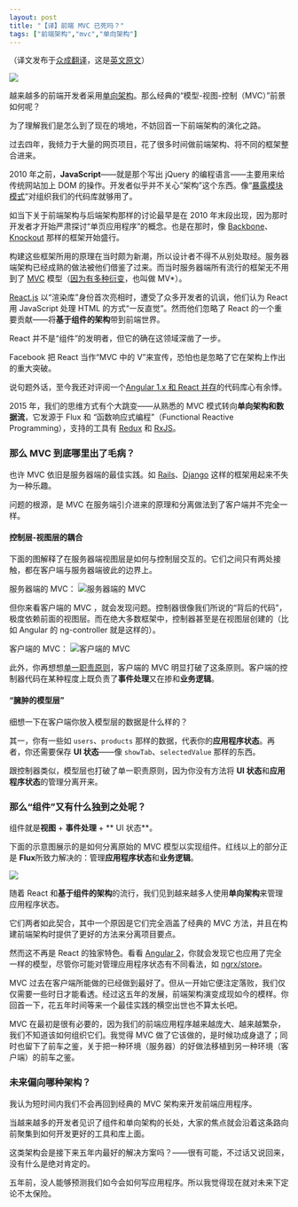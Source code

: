 ```yaml
---
layout: post
title: "【译】前端 MVC 已死吗？"
tags: ["前端架构","mvc","单向架构"]
---
```

（译文发布于[众成翻译](http://www.zcfy.cc/article/is-model-view-controller-dead-on-the-front-end-1603.html)，这是[英文原文](https://medium.freecodecamp.com/is-mvc-dead-for-the-frontend-35b4d1fe39ec#.q25l7qkpu)）

![](http://p0.qhimg.com/t010ee52a04b27a942e.png)

越来越多的前端开发者采用[单向架构](http://staltz.com/unidirectional-user-interface-architectures.html)。那么经典的“模型-视图-控制（MVC）”前景如何呢？

为了理解我们是怎么到了现在的境地，不妨回首一下前端架构的演化之路。

过去四年，我倾力于大量的网页项目，花了很多时间做前端架构、将不同的框架整合进来。

2010 年之前，**JavaScript**——就是那个写出 jQuery 的编程语言——主要用来给传统网站加上 DOM 的操作。开发者似乎并不关心“架构”这个东西。像“[暴露模块模式](https://toddmotto.com/mastering-the-module-pattern/#revealing-module-pattern)”对组织我们的代码库就够用了。

如当下关于前端架构与后端架构那样的讨论最早是在 2010 年末段出现，因为那时开发者才开始严肃探讨“单页应用程序”的概念。也是在那时，像 [Backbone](http://backbonejs.org/)、[Knockout](http://knockoutjs.com/) 那样的框架开始盛行。

构建这些框架所用的原理在当时颇为新潮，所以设计者不得不从别处取经。服务器端架构已经成熟的做法被他们借鉴了过来。而当时服务器端所有流行的框架无不用到了 [MVC](https://en.wikipedia.org/wiki/Model%E2%80%93view%E2%80%93controller) 模型（[因为有多种衍变](https://www.quora.com/What-are-the-main-differences-between-MVC-MVP-and-MVVM-design-patterns-for-the-JavaScript-developer)，也叫做 MV*）。

[React.js](https://facebook.github.io/react/) 以“渲染库”身份首次亮相时，遭受了众多开发者的讥讽，他们认为 React 用 JavaScript 处理 HTML 的方式“一反直觉”。然而他们忽略了 React 的一个重要贡献——将**基于组件的架构**带到前端世界。

React 并不是“组件”的发明者，但它的确在这领域深凿了一步。

Facebook 把 React 当作“MVC 中的 V”来宣传，恐怕也是忽略了它在架构上作出的重大突破。

说句题外话，至今我还对评阅一个[Angular 1.x 和 React 并存](https://github.com/ngReact/ngReact)的代码库心有余悸。

2015 年，我们的思维方式有个大跳变——从熟悉的 MVC 模式转向**单向架构和数据流**，它发源于 Flux 和 “函数响应式编程”（Functional Reactive Programming），支持的工具有 [Redux](https://github.com/reactjs/redux) 和 [RxJS](https://github.com/Reactive-Extensions/RxJS)。


### 那么 MVC 到底哪里出了毛病？

也许 MVC 依旧是服务器端的最佳实践。如 [Rails](http://rubyonrails.org/)、[Django](https://www.djangoproject.com/) 这样的框架用起来不失为一种乐趣。

问题的根源，是 MVC 在服务端引介进来的原理和分离做法到了客户端并不完全一样。

#### 控制层-视图层的耦合
下面的图解释了在服务器端视图层是如何与控制层交互的。它们之间只有两处接触，都在客户端与服务器端彼此的边界上。

服务器端的 MVC：
![服务器端的 MVC](http://p0.qhimg.com/t01985f64c9a12474b6.png)



但你来看客户端的 MVC ，就会发现问题。控制器很像我们所说的“背后的代码”，极度依赖前面的视图层。而在绝大多数框架中，控制器甚至是在视图层创建的（比如 Angular 的 ng-controller 就是这样的）。

客户端的 MVC：
![客户端的 MVC](http://p0.qhimg.com/t01770bbdf78b8b0892.png)


此外，你再想想[单一职责原则](http://www.oodesign.com/single-responsibility-principle.html)，客户端的 MVC 明显打破了这条原则。客户端的控制器代码在某种程度上既负责了**事件处理**又在掺和**业务逻辑**。

#### “臃肿的模型层”
细想一下在客户端你放入模型层的数据是什么样的？

其一，你有一些如 `users`、`products` 那样的数据，代表你的**应用程序状态**。再者，你还需要保存 **UI 状态**——像 `showTab`、`selectedValue` 那样的东西。

跟控制器类似，模型层也打破了单一职责原则，因为你没有方法将 **UI 状态**和**应用程序状态**的管理分离开来。

### 那么“组件”又有什么独到之处呢？

组件就是**视图** + **事件处理** + ** UI 状态**。

下面的示意图展示的是如何分离原始的 MVC 模型以实现组件。红线以上的部分正是 **Flux**所致力解决的：管理**应用程序状态**和**业务逻辑**。

![](http://p0.qhimg.com/t01722abc48558d58b2.png)

随着 React 和**基于组件的架构**的流行，我们见到越来越多人使用**单向架构**来管理应用程序状态。

它们两者如此契合，其中一个原因是它们完全涵盖了经典的 MVC 方法，并且在构建前端架构时提供了更好的方法来分离项目要点。

然而这不再是 React 的独家特色。看看 [Angular 2](https://angular.io/)，你就会发现它也应用了完全一样的模型，尽管你可能对管理应用程序状态有不同看法，如 [ngrx/store](https://github.com/ngrx/store)。

MVC 过去在客户端所能做的已经做到最好了。但从一开始它便注定落败，我们仅仅需要一些时日才能看透。经过这五年的发展，前端架构演变成现如今的模样。你回首一下，花五年时间等来一个最佳实践的横空出世也不算太长吧。

MVC 在最初是很有必要的，因为我们的前端应用程序越来越庞大、越来越繁杂，我们不知道该如何组织它们。我觉得 MVC 做了它该做的，是时候功成身退了；同时也留下了前车之鉴，关于把一种环境（服务器）的好做法移植到另一种环境（客户端）的前车之鉴。

### 未来偏向哪种架构？
我认为短时间内我们不会再回到经典的 MVC 架构来开发前端应用程序。

当越来越多的开发者见识了组件和单向架构的长处，大家的焦点就会沿着这条路向前聚集到如何开发更好的工具和库上面。

这类架构会是接下来五年内最好的解决方案吗？——很有可能，不过话又说回来，没有什么是绝对肯定的。

五年前，没人能够预测我们如今会如何写应用程序。所以我觉得现在就对未来下定论不太保险。
